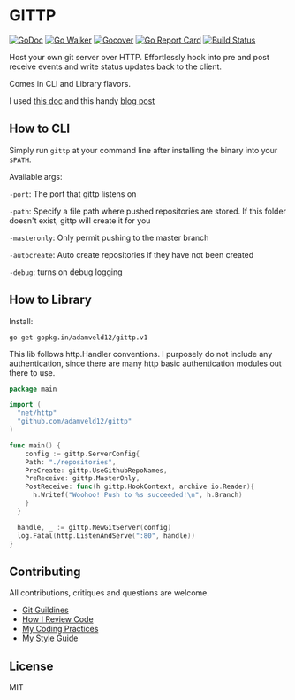 # GITTP

[![GoDoc](https://godoc.org/github.com/adamveld12/gittp?status.svg)](http://godoc.org/github.com/adamveld12/gittp)
[![Go Walker](http://gowalker.org/api/v1/badge)](https://gowalker.org/github.com/adamveld12/gittp)
[![Gocover](http://gocover.io/_badge/github.com/adamveld12/gittp)](http://gocover.io/github.com/adamveld12/gittp)
[![Go Report Card](https://goreportcard.com/badge/github.com/adamveld12/gittp)](https://goreportcard.com/report/github.com/adamveld12/gittp)
[![Build Status](https://semaphoreci.com/api/v1/adamveld12/gittp/branches/master/badge.svg)](https://semaphoreci.com/adamveld12/gittp)

Host your own git server over HTTP. Effortlessly hook into pre and post receive events and write status updates back to the client.

Comes in CLI and Library flavors.

I used [this doc](https://www.kernel.org/pub/software/scm/git/docs/technical/http-protocol.html) and this handy [blog post](http://www.michaelfcollins3.me/blog/2012/05/18/implementing-a-git-http-server.html)


## How to CLI

Simply run `gittp` at your command line after installing the binary into your `$PATH`.

Available args:

`-port`: The port that gittp listens on

`-path`: Specify a file path where pushed repositories are stored. If this folder doesn't exist, gittp will create it for you

`-masteronly`: Only permit pushing to the master branch

`-autocreate`: Auto create repositories if they have not been created

`-debug`: turns on debug logging

## How to Library

Install:
```
go get gopkg.in/adamveld12/gittp.v1
```

This lib follows http.Handler conventions. I purposely do not include any authentication, since there are many http basic authentication modules out there to use.


```go
package main

import (
  "net/http"
  "github.com/adamveld12/gittp"
)

func main() {
	config := gittp.ServerConfig{
    Path: "./repositories",
    PreCreate: gittp.UseGithubRepoNames,
    PreReceive: gittp.MasterOnly,
    PostReceive: func(h gittp.HookContext, archive io.Reader){
      h.Writef("Woohoo! Push to %s succeeded!\n", h.Branch)
    }
  }

  handle, _ := gittp.NewGitServer(config)
  log.Fatal(http.ListenAndServe(":80", handle))
}
```


## Contributing

All contributions, critiques and questions are welcome.

- [Git Guildines](https://github.com/thoughtbot/guides/tree/master/protocol/git)
- [How I Review Code](https://github.com/thoughtbot/guides/tree/master/code-review)
- [My Coding Practices](https://github.com/thoughtbot/guides/tree/master/best-practices)
- [My Style Guide](https://github.com/thoughtbot/guides/tree/master/style)


## License

MIT
